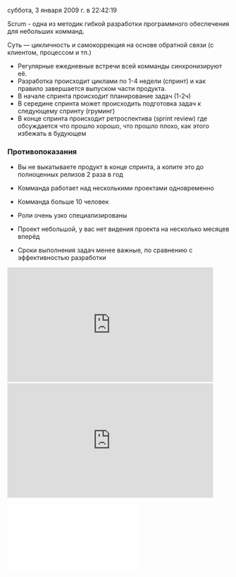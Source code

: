 суббота, 3 января 2009 г. в 22:42:19

Scrum - одна из методик гибкой разработки программного обеспечения для небольших комманд.

Суть — цикличность и самокоррекция на основе обратной связи (с клиентом, процессом и тп.)  

- Регулярные ежедневные встречи всей комманды синхронизируют её.
- Разработка происходит циклами по 1-4 недели (спринт) и как правило завершается выпуском части продукта.
- В начале спринта происходит планирование задач (1-2ч)
- В середине спринта может происходить подготовка задач к следующему спринту (груминг)
- В конце спринта происходит ретроспектива (sprint review) где обсуждается что прошло хорошо, что прошло плохо, как этого избежать в будующем

### Противопоказания

- Вы не выкатываете продукт в конце спринта, а копите это до полноценных релизов 2 раза в год​  
    
- Комманда работает над несколькими проектами одновременно
- Комманда больше 10 человек
- Роли очень узко специализированы
- Проект небольшой, у вас нет видения проекта на несколько месяцев вперёд
- Сроки выполнения задач менее важные, по сравнению с эффективностью разработки

<iframe width="467" height="260" src="https://www.youtube.com/embed/2uFA3f74D0Q" title="Agile &amp; Scrum – знакомство и легкое погружение" frameborder="0" allow="accelerometer; autoplay; clipboard-write; encrypted-media; gyroscope; picture-in-picture; web-share" referrerpolicy="strict-origin-when-cross-origin" allowfullscreen></iframe>

<iframe width="467" height="260" src="https://www.youtube.com/embed/nIVtnVINPkE" title="Проясняем, что такое Scrum и  Kanban путем их сравнения" frameborder="0" allow="accelerometer; autoplay; clipboard-write; encrypted-media; gyroscope; picture-in-picture; web-share" referrerpolicy="strict-origin-when-cross-origin" allowfullscreen></iframe>


![](img/86.pdf)